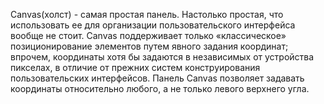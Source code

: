 ﻿Canvas(холст) - самая простая панель. Настолько простая, что использовать ее для организации пользовательского интерфейса вообще не стоит. Canvas поддерживает только «классическое» позиционирование элементов путем явного задания координат; впрочем, координаты хотя бы задаются в независимых от устройства пикселах, в отличие от прежних систем конструирования пользовательских интерфейсов. Панель Canvas позволяет задавать координаты относительно любого, а не только левого верхнего угла.